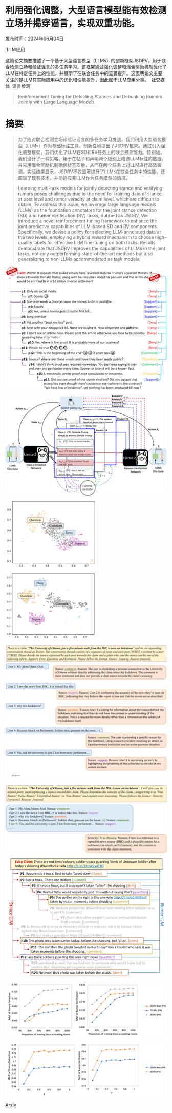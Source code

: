 # 利用强化调整，大型语言模型能有效检测立场并揭穿谣言，实现双重功能。

发布时间：2024年06月04日

`LLM应用

这篇论文摘要描述了一个基于大型语言模型（LLMs）的创新框架JSDRV，用于联合检测立场和验证谣言的多任务学习。该框架通过强化调整和混合奖励机制优化了LLM在特定任务上的性能，并展示了在联合任务中的显著提升。这表明论文主要关注的是LLM在实际应用中的优化和性能提升，因此属于LLM应用分类。` `社交媒体` `谣言检测`

> Reinforcement Tuning for Detecting Stances and Debunking Rumors Jointly with Large Language Models

# 摘要

> 为了应对联合检测立场和验证谣言的多任务学习挑战，我们利用大型语言模型（LLMs）作为基础标注工具，创新性地提出了JSDRV框架。通过引入强化调整框架，我们优化了LLM在SD和RV任务上的联合预测能力。特别地，我们设计了一种策略，用于在帖子和声明两个级别上精选LLM标注的数据，并采用混合奖励机制确保标签质量，从而在两个任务上对LLM进行高效微调。实验结果显示，JSDRV不仅显著提升了LLMs在联合任务中的性能，还超越了现有技术，并能适应非LLM作为任务模型的情况。

> Learning multi-task models for jointly detecting stance and verifying rumors poses challenges due to the need for training data of stance at post level and rumor veracity at claim level, which are difficult to obtain. To address this issue, we leverage large language models (LLMs) as the foundation annotators for the joint stance detection (SD) and rumor verification (RV) tasks, dubbed as JSDRV. We introduce a novel reinforcement tuning framework to enhance the joint predictive capabilities of LLM-based SD and RV components. Specifically, we devise a policy for selecting LLM-annotated data at the two levels, employing a hybrid reward mechanism to choose high-quality labels for effective LLM fine-tuning on both tasks. Results demonstrate that JSDRV improves the capabilities of LLMs in the joint tasks, not only outperforming state-of-the-art methods but also generalizing to non-LLMs accommodated as task models.

![利用强化调整，大型语言模型能有效检测立场并揭穿谣言，实现双重功能。](../../../paper_images/2406.02143/x1.png)

![利用强化调整，大型语言模型能有效检测立场并揭穿谣言，实现双重功能。](../../../paper_images/2406.02143/x2.png)

![利用强化调整，大型语言模型能有效检测立场并揭穿谣言，实现双重功能。](../../../paper_images/2406.02143/x3.png)

![利用强化调整，大型语言模型能有效检测立场并揭穿谣言，实现双重功能。](../../../paper_images/2406.02143/x4.png)

![利用强化调整，大型语言模型能有效检测立场并揭穿谣言，实现双重功能。](../../../paper_images/2406.02143/x5.png)

![利用强化调整，大型语言模型能有效检测立场并揭穿谣言，实现双重功能。](../../../paper_images/2406.02143/x6.png)

![利用强化调整，大型语言模型能有效检测立场并揭穿谣言，实现双重功能。](../../../paper_images/2406.02143/x7.png)

![利用强化调整，大型语言模型能有效检测立场并揭穿谣言，实现双重功能。](../../../paper_images/2406.02143/x8.png)

![利用强化调整，大型语言模型能有效检测立场并揭穿谣言，实现双重功能。](../../../paper_images/2406.02143/x9.png)

[Arxiv](https://arxiv.org/abs/2406.02143)